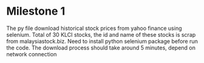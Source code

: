 # Milestone 1

The py file download historical stock prices from yahoo finance using selenium. 
Total of 30 KLCI stocks, the id and name of these stocks is scrap from malaysiastock.biz.
Need to install python selenium package before run the code.
The download process should take around 5 minutes, depend on network connection
